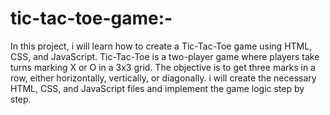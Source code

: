# tic-tac-toe-game:-
In this project, i will learn how to create a Tic-Tac-Toe game using HTML, CSS, and JavaScript. Tic-Tac-Toe is a two-player game where players take turns marking X or O in a 3x3 grid. The objective is to get three marks in a row, either horizontally, vertically, or diagonally. i will create the necessary HTML, CSS, and JavaScript files and implement the game logic step by step.
